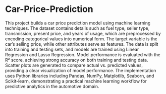 # Car-Price-Prediction
This project builds a car price prediction model using machine learning techniques. The dataset contains details such as fuel type, seller type, transmission, present price, and years of usage, which are preprocessed by encoding categorical values into numerical form. The target variable is the car’s selling price, while other attributes serve as features. The data is split into training and testing sets, and models are trained using Linear Regression and Lasso Regression. Model performance is evaluated with the R² score, achieving strong accuracy on both training and testing data. Scatter plots are generated to compare actual vs. predicted values, providing a clear visualization of model performance. The implementation uses Python libraries including Pandas, NumPy, Matplotlib, Seaborn, and Scikit-learn, demonstrating a practical machine learning workflow for predictive analytics in the automotive domain.
